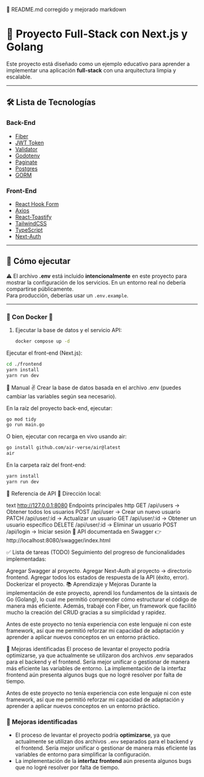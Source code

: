 📌 README.md corregido y mejorado
markdown
# 🚨 Proyecto Full-Stack con Next.js y Golang

Este proyecto está diseñado como un ejemplo educativo para aprender a implementar una aplicación **full-stack** con una arquitectura limpia y escalable.

---

## 🛠️ Lista de Tecnologías

### Back-End
- [Fiber](https://gofiber.io/)  
- [JWT Token](https://jwt.io/)  
- [Validator](https://github.com/go-playground/validator)  
- [Godotenv](https://github.com/joho/godotenv)  
- [Paginate](https://github.com/morkid/paginate)  
- [Postgres](https://www.postgresql.org/)  
- [GORM](https://gorm.io/)  

### Front-End
- [React Hook Form](https://react-hook-form.com/)  
- [Axios](https://axios-http.com/)  
- [React-Toastify](https://fkhadra.github.io/react-toastify/introduction)  
- [TailwindCSS](https://tailwindcss.com/)  
- [TypeScript](https://www.typescriptlang.org/)  
- [Next-Auth](https://next-auth.js.org/)  

---

## 🚀 Cómo ejecutar

⚠️ El archivo **.env** está incluido **intencionalmente** en este proyecto para mostrar la configuración de los servicios. En un entorno real no debería compartirse públicamente.  
Para producción, deberías usar un `.env.example`.

---

### 🔹 Con Docker 🐳
1. Ejecutar la base de datos y el servicio API:
   ```bash
   docker compose up -d
Ejecutar el front-end (Next.js):
```bash
cd ./frontend
yarn install
yarn run dev
```
🔹 Manual ✌️
Crear la base de datos basada en el archivo .env (puedes cambiar las variables según sea necesario).

En la raíz del proyecto back-end, ejecutar:

```bash
go mod tidy
go run main.go
```
O bien, ejecutar con recarga en vivo usando air:

```bash
go install github.com/air-verse/air@latest
air
```
En la carpeta raíz del front-end:

```bash
yarn install
yarn run dev
```
📡 Referencia de API
📍 Dirección local:

text
http://127.0.0.1:8080
Endpoints principales
http
GET     /api/users        → Obtener todos los usuarios
POST    /api/user         → Crear un nuevo usuario
PATCH   /api/user/:id     → Actualizar un usuario
GET     /api/user/:id     → Obtener un usuario específico
DELETE  /api/user/:id     → Eliminar un usuario
POST    /api/login        → Iniciar sesión
📑 API documentada en Swagger 👉
http://localhost:8080/swagger/index.html

✅ Lista de tareas (TODO)
Seguimiento del progreso de funcionalidades implementadas:

 Agregar Swagger al proyecto.
 Agregar Next-Auth al proyecto → directorio frontend.
 Agregar todos los estados de respuesta de la API (éxito, error).
 Dockerizar el proyecto.
📚 Aprendizaje y Mejoras
Durante la implementación de este proyecto, aprendí los fundamentos de la sintaxis de Go (Golang), lo cual me permitió comprender cómo estructurar el código de manera más eficiente. Además, trabajé con Fiber, un framework que facilitó mucho la creación del CRUD gracias a su simplicidad y rapidez.

Antes de este proyecto no tenía experiencia con este lenguaje ni con este framework, así que me permitió reforzar mi capacidad de adaptación y aprender a aplicar nuevos conceptos en un entorno práctico.

🔧 Mejoras identificadas
El proceso de levantar el proyecto podría optimizarse, ya que actualmente se utilizaron dos archivos .env separados para el backend y el frontend. Sería mejor unificar o gestionar de manera más eficiente las variables de entorno.
La implementación de la interfaz frontend aún presenta algunos bugs que no logré resolver por falta de tiempo.

Antes de este proyecto no tenía experiencia con este lenguaje ni con este framework, así que me permitió reforzar mi capacidad de adaptación y aprender a aplicar nuevos conceptos en un entorno práctico.  

### 🔧 Mejoras identificadas
- El proceso de levantar el proyecto podría **optimizarse**, ya que actualmente se utilizan dos archivos `.env` separados para el backend y el frontend. Sería mejor unificar o gestionar de manera más eficiente las variables de entorno para simplificar la configuración.  
- La implementación de la **interfaz frontend** aún presenta algunos bugs que no logré resolver por falta de tiempo.  
